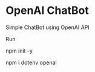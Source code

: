 # OpenAI ChatBot
 Simple ChatBot using OpenAI API
<br>

Run 
<br>

npm init -y
<br>

npm i dotenv openai
